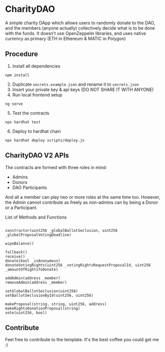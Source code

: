 # CharityDAO

A simple charity DApp which allows users to randomly donate to the DAO, and the members (anyone actually) collectively decide what is to be done with the funds. It doesn't use OpenZeppelin libraries, and uses native currency as primary (ETH in Ethereum & MATIC in Polygon)

## Procedure

1. Install all dependencies

```
npm install 
```

2. Duplicate `secrets.example.json` and rename it to `secrets.json`
3. Insert your private key & api keys (DO NOT SHARE IT WITH ANYONE)
4. Run local frontend setup

```
ng serve
```

5. Test the contracts

```
npx hardhat test
```

6. Deploy to hardhat chain

```
npx hardhat deploy scripts/deploy.js
```

## CharityDAO V2 APIs

The contracts are formed with three roles in mind:
- Admins
- Donors
- DAO Participants

And all a member can play two or more roles at the same time too. However, the Admin cannot contribute as freely as non-admins can by being a Donor or a Participant.

List of Methods and Functions

```

constructor(uint256 _globalBallotSeclusion, uint256 _globalProposalVotingDeadline)

wipeBalance()

fallback()
receive()
donate(bool _isAnonymous)
donateVotingRights(uint256 _votingRightsRequestProposalId, uint256 _amountOfRightsToDonate)

addAdmin(address _member)
removeAdmin(address _member)

setGlobalBallotSeclusion(uint256)
setBallotSeclusionById(uint256, uint256)

makeProposal(string, string, uint256, address)
makeRightsDonationProposal(string)
vote(uint256, bool)
```


## Contribute
Feel free to contribute to the template. It's the best coffee you could get me :)

